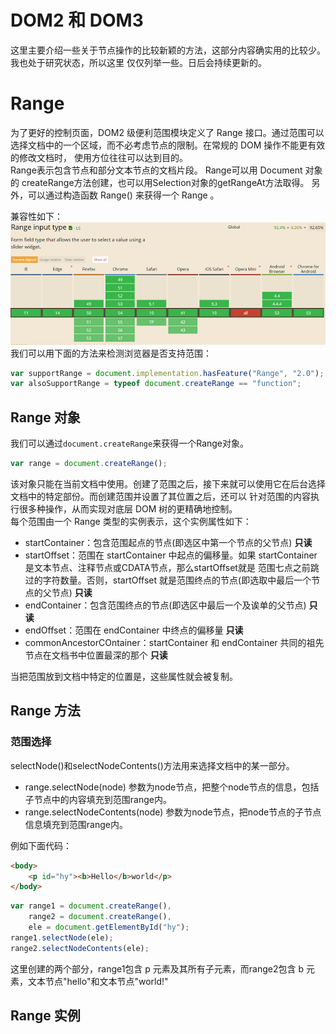 DOM2 和 DOM3  
===  
这里主要介绍一些关于节点操作的比较新颖的方法，这部分内容确实用的比较少。我也处于研究状态，所以这里
仅仅列举一些。日后会持续更新的。  

# Range  
为了更好的控制页面，DOM2 级便利范围模块定义了 Range 接口。通过范围可以选择文档中的一个区域，而不必考虑节点的限制。在常规的 DOM 操作不能更有效的修改文档时，
使用方位往往可以达到目的。    
Range表示包含节点和部分文本节点的文档片段。
Range可以用 Document 对象的 createRange方法创建，也可以用Selection对象的getRangeAt方法取得。
另外，可以通过构造函数 Range() 来获得一个 Range 。  

兼容性如下：  
![](/image/js9-1.png)     
我们可以用下面的方法来检测浏览器是否支持范围：  

```js  
var supportRange = document.implementation.hasFeature("Range", "2.0");
var alsoSupportRange = typeof document.createRange == "function";  
```  

## Range 对象 
我们可以通过`document.createRange`来获得一个Range对象。  

```js  
var range = document.createRange();  
```  

该对象只能在当前文档中使用。创建了范围之后，接下来就可以使用它在后台选择文档中的特定部份。而创建范围并设置了其位置之后，还可以
针对范围的内容执行很多种操作，从而实现对底层 DOM 树的更精确地控制。  
每个范围由一个 Range 类型的实例表示，这个实例属性如下：  

* startContainer：包含范围起点的节点(即选区中第一个节点的父节点) **只读**  
* startOffset：范围在 startContainer 中起点的偏移量。如果 startContainer 是文本节点、注释节点或CDATA节点，那么startOffset就是
范围七点之前跳过的字符数量。否则，startOffset 就是范围终点的节点(即选取中最后一个节点的父节点)   **只读**  
* endContainer：包含范围终点的节点(即选区中最后一个及诶单的父节点)  **只读**
* endOffset：范围在 endContainer 中终点的偏移量 **只读**
* commonAncestorCOntainer：startContainer 和 endContainer 共同的祖先节点在文档书中位置最深的那个 **只读**  

当把范围放到文档中特定的位置是，这些属性就会被复制。  

## Range 方法  
### 范围选择  
selectNode()和selectNodeContents()方法用来选择文档中的某一部分。    

* range.selectNode(node)   参数为node节点，把整个node节点的信息，包括子节点中的内容填充到范围range内。
* range.selectNodeContents(node)   参数为node节点，把node节点的子节点信息填充到范围range内。  

例如下面代码：  

```html  
<body>
    <p id="hy"><b>Hello</b>world</p>
</body>
```

```js  
var range1 = document.createRange(),
    range2 = document.createRange(),
    ele = document.getElementById("hy");
range1.selectNode(ele);
range2.selectNodeContents(ele);
```  
这里创建的两个部分，range1包含 p 元素及其所有子元素，而range2包含 b 元素，文本节点"hello"和文本节点"world!"  

## Range 实例  



